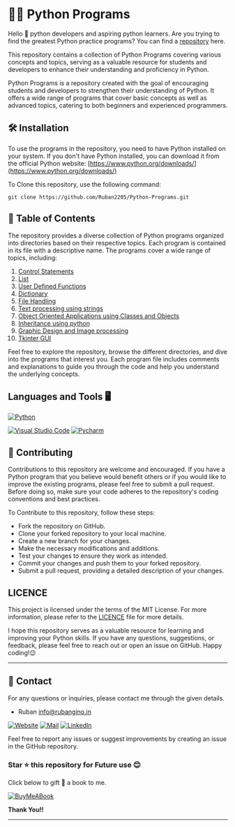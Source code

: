 # 🧑‍💻 Python Programs

Hello 👋 python developers and aspiring python learners. Are you trying to find the greatest Python practice programs? You can find a [repository](https://github.com/Ruban2205/Python-Programs) here. 

This repository contains a collection of Python Programs covering various concepts and topics, serving as a valuable resource for students and developers to enhance their understanding and proficiency in Python. 

Python Programs is a repository created with the goal of encouraging students and developers to strengthen their understanding of Python. It offers a wide range of programs that cover basic concepts as well as advanced topics, catering to both beginners and experienced programmers.  


## 🛠️ Installation

To use the programs in the repository, you need to have Python installed on your system. If you don't have Python installed, you can download it from the official Python website: 
[https://www.python.org/downloads/](https://www.python.org/downloads/)

To Clone this repository, use the following command: 
```
git clone https://github.com/Ruban2205/Python-Programs.git
```


## 📄 Table of Contents 

The repository provides a diverse collection of Python programs organized into directories based on their respective topics. Each program is contained in its file with a descriptive name. The programs cover a wide range of topics, including:

1) [Control Statements](/01_Control_Statements)
2) [List](/02_List)
3) [User Defined Functions](/03_User_Defined_Functions)
4) [Dictionary](/04_Dictionary)
5) [File Handling](/05_File_Handling)
6) [Text processing using strings](/06_Text_Processing_Using_strings)
7) [Object Oriented Applications using Classes and Objects](/07_Object_Oriented_Applications_using_classes_and_Objects)
8) [Inheritance using python](/08_Inheritance)
9) [Graphic Design and Image processing](/09_Graphic_Design_and_Image_Processing)
10) [Tkinter GUI](/10_Tkinter_GUI)

Feel free to explore the repository, browse the different directories, and dive into the programs that interest you. Each program file includes comments and explanations to guide you through the code and help you understand the underlying concepts. 


## Languages and Tools 🖥️

[![Python](https://img.shields.io/badge/Python-FFD43B?style=for-the-badge&logo=python&logoColor=blue)](https://github.com/Ruban2205/Python-Programs)

[![Visual Studio Code](https://img.shields.io/badge/Visual_Studio_Code-0078D4?style=for-the-badge&logo=visual%20studio%20code&logoColor=white)](https://github.com/Ruban2205/Python-Programs)
[![Pycharm](https://img.shields.io/badge/PyCharm-000000.svg?&style=for-the-badge&logo=PyCharm&logoColor=white)](https://github.com/Ruban2205/Python-Programs)


## 🤝 Contributing

Contributions to this repository are welcome and encouraged. If you have a Python program that you believe would benefit others or if you would like to improve the existing programs, please feel free to submit a pull request. Before doing so, make sure your code adheres to the repository's coding conventions and best practices.

To Contribute to this repository, follow these steps: 

- Fork the repository on GitHub. 
- Clone your forked repository to your local machine. 
- Create a new branch for your changes. 
- Make the necessary modifications and additions. 
- Test your changes to ensure they work as intended. 
- Commit your changes and push them to your forked repository. 
- Submit a pull request, providing a detailed description of your changes.  


## LICENCE 
This project is licensed under the terms of the MIT License. For more information, please refer to the [LICENCE](/LICENCE) file for more details. 

I hope this repository serves as a valuable resource for learning and improving your Python skills. If you have any questions, suggestions, or feedback, please feel free to reach out or open an issue on GitHub. Happy coding!😉

<hr/>

## 📧 Contact

For any questions or inquiries, please contact me through the given details.  

- Ruban [info@rubangino.in](https://mailto:info@rubangino.in/)

[![Website](https://img.shields.io/badge/website-000000?style=for-the-badge&logo=About.me&logoColor=white)](https://rubangino.in/)
[![Mail](https://img.shields.io/badge/Email-D14836?style=for-the-badge&logo=gmail&logoColor=white)](mailto:info@rubangino.in)
[![LinkedIn](https://img.shields.io/badge/LinkedIn-0077B5?style=for-the-badge&logo=linkedin&logoColor=white)](https://www.linkedin.com/in/ruban-gino-singh/)

Feel free to report any issues or suggest improvements by creating an issue in the GitHub repository.

### Star ⭐ this repository for Future use 😊

Click below to gift 🎁 a book to me.

[![BuyMeABook](https://img.shields.io/badge/Buy%20Me%20a%20Book-ffdd00?style=for-the-badge&logo=buy-me-a-book&logoColor=black)
](https://bit.ly/3M5jxLd)

**Thank You!!**

<hr/>
